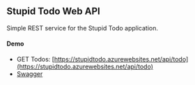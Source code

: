 ## Stupid Todo Web API
Simple REST service for the Stupid Todo application.

#### Demo

* GET Todos: [https://stupidtodo.azurewebsites.net/api/todo](https://stupidtodo.azurewebsites.net/api/todo)
* [Swagger](https://stupidtodo.azurewebsites.net/swagger)
